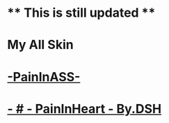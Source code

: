 # ** This is still updated **
# My All Skin 
# [-PainInASS-](https://www.mediafire.com/file/ur2d7xo0iffa9kx/-_PaininASS_-.osk/file)
# [- # - PainInHeart - By.DSH](https://mega.nz/file/bEBgWByS#6buk8nHCehDOgzJFCcnYnpLfOy3_RoLlvQ1aWZknb8M)
